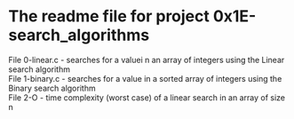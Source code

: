 # The readme file for project 0x1E-search_algorithms

File 0-linear.c - searches for a valuei n an array of integers using the Linear search algorithm  
File 1-binary.c - searches for a value in a sorted array of integers using the Binary search algorithm  
File 2-O - time complexity (worst case) of a linear search in an array
of size n